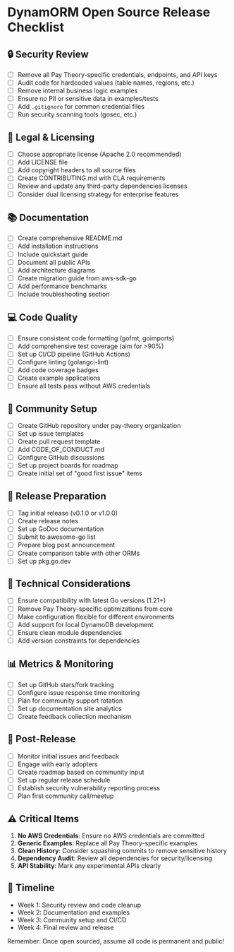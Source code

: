 # DynamORM Open Source Release Checklist

## 🔒 Security Review
- [ ] Remove all Pay Theory-specific credentials, endpoints, and API keys
- [ ] Audit code for hardcoded values (table names, regions, etc.)
- [ ] Remove internal business logic examples
- [ ] Ensure no PII or sensitive data in examples/tests
- [ ] Add `.gitignore` for common credential files
- [ ] Run security scanning tools (gosec, etc.)

## 📝 Legal & Licensing
- [ ] Choose appropriate license (Apache 2.0 recommended)
- [ ] Add LICENSE file
- [ ] Add copyright headers to all source files
- [ ] Create CONTRIBUTING.md with CLA requirements
- [ ] Review and update any third-party dependencies licenses
- [ ] Consider dual licensing strategy for enterprise features

## 📚 Documentation
- [ ] Create comprehensive README.md
- [ ] Add installation instructions
- [ ] Include quickstart guide
- [ ] Document all public APIs
- [ ] Add architecture diagrams
- [ ] Create migration guide from aws-sdk-go
- [ ] Add performance benchmarks
- [ ] Include troubleshooting section

## 💻 Code Quality
- [ ] Ensure consistent code formatting (gofmt, goimports)
- [ ] Add comprehensive test coverage (aim for >90%)
- [ ] Set up CI/CD pipeline (GitHub Actions)
- [ ] Configure linting (golangci-lint)
- [ ] Add code coverage badges
- [ ] Create example applications
- [ ] Ensure all tests pass without AWS credentials

## 🌟 Community Setup
- [ ] Create GitHub repository under pay-theory organization
- [ ] Set up issue templates
- [ ] Create pull request template
- [ ] Add CODE_OF_CONDUCT.md
- [ ] Configure GitHub discussions
- [ ] Set up project boards for roadmap
- [ ] Create initial set of "good first issue" items

## 🚀 Release Preparation
- [ ] Tag initial release (v0.1.0 or v1.0.0)
- [ ] Create release notes
- [ ] Set up GoDoc documentation
- [ ] Submit to awesome-go list
- [ ] Prepare blog post announcement
- [ ] Create comparison table with other ORMs
- [ ] Set up pkg.go.dev

## 🔧 Technical Considerations
- [ ] Ensure compatibility with latest Go versions (1.21+)
- [ ] Remove Pay Theory-specific optimizations from core
- [ ] Make configuration flexible for different environments
- [ ] Add support for local DynamoDB development
- [ ] Ensure clean module dependencies
- [ ] Add version constraints for dependencies

## 📊 Metrics & Monitoring
- [ ] Set up GitHub stars/fork tracking
- [ ] Configure issue response time monitoring
- [ ] Plan for community support rotation
- [ ] Set up documentation site analytics
- [ ] Create feedback collection mechanism

## 🎯 Post-Release
- [ ] Monitor initial issues and feedback
- [ ] Engage with early adopters
- [ ] Create roadmap based on community input
- [ ] Set up regular release schedule
- [ ] Establish security vulnerability reporting process
- [ ] Plan first community call/meetup

## ⚠️ Critical Items
1. **No AWS Credentials**: Ensure no AWS credentials are committed
2. **Generic Examples**: Replace all Pay Theory-specific examples
3. **Clean History**: Consider squashing commits to remove sensitive history
4. **Dependency Audit**: Review all dependencies for security/licensing
5. **API Stability**: Mark any experimental APIs clearly

## 📅 Timeline
- Week 1: Security review and code cleanup
- Week 2: Documentation and examples
- Week 3: Community setup and CI/CD
- Week 4: Final review and release

Remember: Once open sourced, assume all code is permanent and public! 